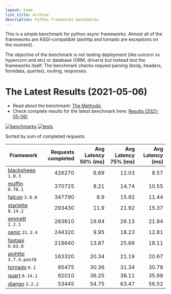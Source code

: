 ```yaml
---
layout: home
list_title: Archive
description: Python frameworks benchmarks
---
```


<script src="https://cdn.jsdelivr.net/npm/chart.js@3.2.1/dist/chart.min.js"></script>

This is a simple benchmark for python async frameworks. Almost all of the
frameworks are ASGI-compatible (aiohttp and tornado are exceptions on the
moment).

The objective of the benchmark is not testing deployment (like uvicorn vs
hypercorn and etc) or database (ORM, drivers) but instead test the frameworks
itself. The benchmark checks request parsing (body, headers, formdata,
queries), routing, responses.

# The Latest Results (2021-05-06)

* Read about the benchmark: [The Methodic](methodic.md)
* Check complete results for the latest benchmark here: [Results (2021-05-06)](_posts/2021-05-06-results.md)

[![benchmarks](https://github.com/klen/py-frameworks-bench/actions/workflows/benchmarks.yml/badge.svg)](https://github.com/klen/py-frameworks-bench/actions/workflows/benchmarks.yml)
[![tests](https://github.com/klen/py-frameworks-bench/actions/workflows/tests.yml/badge.svg)](https://github.com/klen/py-frameworks-bench/actions/workflows/tests.yml)

<canvas id="chart" style="margin-bottom: 2em"></canvas>
<script>
    var ctx = document.getElementById('chart').getContext('2d');
    var myChart = new Chart(ctx, {
        type: 'bar',
        data: {
            labels: ['blacksheep','muffin','falcon','starlette','emmett','sanic','fastapi','aiohttp','tornado','quart','django',],
            datasets: [
                {
                    label: '# of requests',
                    data: ['426270','370725','347790','293430','263610','244320','218640','163320','95475','92010','53445',],
                    backgroundColor: [
                        '#4E79A7', '#A0CBE8', '#F28E2B', '#FFBE7D', '#59A14F', '#8CD17D', '#B6992D', '#F1CE63', '#499894', '#86BCB6', '#E15759', '#FF9D9A', '#79706E', '#BAB0AC', '#D37295', '#FABFD2', '#B07AA1', '#D4A6C8', '#9D7660', '#D7B5A6',
                    ]
                },
            ]
        }
    });
</script>

Sorted by sum of completed requests

| Framework | Requests completed | Avg Latency 50% (ms) | Avg Latency 75% (ms) | Avg Latency (ms) |
| --------- | -----------------: | -------------------: | -------------------: | ---------------: |
| [blacksheep](https://pypi.org/project/blacksheep/) `1.0.3` | 426270 | 6.69 | 12.03 | 8.57
| [muffin](https://pypi.org/project/muffin/) `0.70.1` | 370725 | 8.21 | 14.74 | 10.55
| [falcon](https://pypi.org/project/falcon/) `3.0.0` | 347790 | 8.9 | 15.92 | 11.44
| [starlette](https://pypi.org/project/starlette/) `0.14.2` | 293430 | 11.9 | 21.92 | 15.37
| [emmett](https://pypi.org/project/emmett/) `2.2.1` | 263610 | 19.64 | 26.13 | 21.94
| [sanic](https://pypi.org/project/sanic/) `21.3.4` | 244320 | 9.95 | 18.23 | 12.81
| [fastapi](https://pypi.org/project/fastapi/) `0.63.0` | 218640 | 13.87 | 25.68 | 18.11
| [aiohttp](https://pypi.org/project/aiohttp/) `3.7.4.post0` | 163320 | 20.34 | 21.19 | 20.67
| [tornado](https://pypi.org/project/tornado/) `6.1` | 95475 | 30.36 | 31.34 | 30.78
| [quart](https://pypi.org/project/quart/) `0.14.1` | 92010 | 36.25 | 38.11 | 35.98
| [django](https://pypi.org/project/django/) `3.2.2` | 53445 | 54.75 | 63.47 | 56.52

